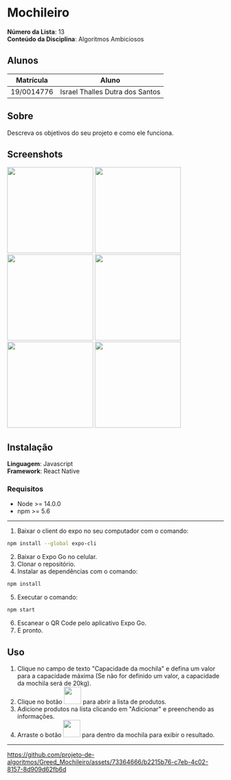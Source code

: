 # Mochileiro

**Número da Lista**: 13<br>
**Conteúdo da Disciplina**: Algoritmos Ambiciosos<br>

## Alunos
|Matrícula | Aluno |
| -- | -- |
| 19/0014776  |  Israel Thalles Dutra dos Santos |

## Sobre 
Descreva os objetivos do seu projeto e como ele funciona. 

## Screenshots
<img src="https://github.com/projeto-de-algoritmos/Greed_Mochileiro/assets/73364666/a466b721-ac06-4a59-9c97-c2191a077c0c" width="200">
<img src="https://github.com/projeto-de-algoritmos/Greed_Mochileiro/assets/73364666/e8257c83-7e1c-46e7-b1da-aec7e0dd289b" width="200">
<img src="https://github.com/projeto-de-algoritmos/Greed_Mochileiro/assets/73364666/d166c42a-079d-4c54-ae6f-a541ae993e3d" width="200">
<img src="https://github.com/projeto-de-algoritmos/Greed_Mochileiro/assets/73364666/cc59668a-06c0-45c9-bd3e-f7a887cf89ae" width="200">
<img src="https://github.com/projeto-de-algoritmos/Greed_Mochileiro/assets/73364666/174985b3-59a2-442c-962e-660747cd776b" width="200">
<img src="https://github.com/projeto-de-algoritmos/Greed_Mochileiro/assets/73364666/c8da0ed4-c1d1-4fee-ac8d-1fc5995db01d" width="200">

## Instalação 
**Linguagem**: Javascript<br>
**Framework**: React Native<br>

### Requisitos
- Node >= 14.0.0
- npm >= 5.6
---

1. Baixar o client do expo no seu computador com o comando:
```bash
npm install --global expo-cli
```
2. Baixar o Expo Go no celular.
3. Clonar o repositório.
4. Instalar as dependências com o comando:
```bash
npm install
```
5. Executar o comando:
```bash
npm start
```
6. Escanear o QR Code pelo aplicativo Expo Go.
7. E pronto.

## Uso 
1. Clique no campo de texto "Capacidade da mochila" e defina um valor para a capacidade máxima (Se não for definido um valor, a capacidade da mochila será de 20kg).
2. Clique no botão <img src="https://github.com/projeto-de-algoritmos/Greed_Mochileiro/assets/73364666/036dc05e-876e-4c32-bc41-09165ae8fee8" width="40"> para abrir a lista de produtos.
3. Adicione produtos na lista clicando em "Adicionar" e preenchendo as informações.
4. Arraste o botão <img src="https://github.com/projeto-de-algoritmos/Greed_Mochileiro/assets/73364666/036dc05e-876e-4c32-bc41-09165ae8fee8" width="40"> para dentro da mochila para exibir o resultado.

---

https://github.com/projeto-de-algoritmos/Greed_Mochileiro/assets/73364666/b2215b76-c7eb-4c02-8157-8d909d62fb6d


